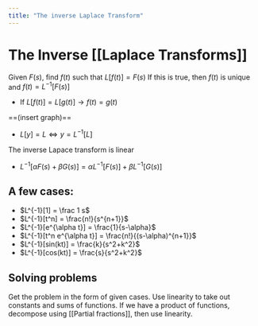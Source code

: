 ```yaml
---
title: "The inverse Laplace Transform"
---
```

# The Inverse [[Laplace Transforms]]
Given $F(s)$, find $f(t)$ such that $L[f(t)] = F(s)$
If this is true, then $f(t)$ is unique and $f(t) = L^{-1}[F(s)]$

- If $L[f(t)] = L[g(t)] \rightarrow f(t) =g(t)$

==(insert graph)==
 - $L[y]=L \iff y=L^{-1}[L]$

The inverse Lapace transform is linear
- $L^{-1}[\alpha F(s) + \beta G(s)] = \alpha L^{-1}[F(s)] +\beta L^{-1}[G(s)]$

## A few cases:
- $L^{-1}[1] = \frac 1 s$
- $L^{-1}[t^n] = \frac{n!}{s^{n+1}}$
- $L^{-1}[e^{\alpha t}] = \frac{1}{s-\alpha}$
- $L^{-1}[t^n e^{\alpha t}] = \frac{n!}{(s-\alpha)^{n+1}}$
- $L^{-1}[sin(kt)] = \frac{k}{s^2+k^2}$
- $L^{-1}[cos(kt)] = \frac{s}{s^2+k^2}$

## Solving problems
Get the problem in the form of given cases.
Use linearity to take out constants and sums of functions.
If we have a product of functions, decompose using [[Partial fractions]], then use linearity.
